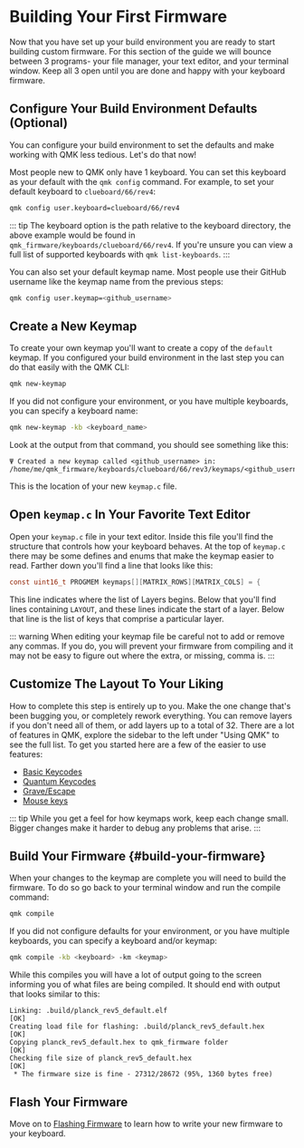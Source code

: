 # Building Your First Firmware

Now that you have set up your build environment you are ready to start building custom firmware. For this section of the guide we will bounce between 3 programs- your file manager, your text editor, and your terminal window. Keep all 3 open until you are done and happy with your keyboard firmware.

## Configure Your Build Environment Defaults (Optional)

You can configure your build environment to set the defaults and make working with QMK less tedious. Let's do that now!

Most people new to QMK only have 1 keyboard. You can set this keyboard as your default with the `qmk config` command. For example, to set your default keyboard to `clueboard/66/rev4`:

```sh
qmk config user.keyboard=clueboard/66/rev4
```

::: tip
The keyboard option is the path relative to the keyboard directory, the above example would be found in `qmk_firmware/keyboards/clueboard/66/rev4`. If you're unsure you can view a full list of supported keyboards with `qmk list-keyboards`.
:::

You can also set your default keymap name. Most people use their GitHub username like the keymap name from the previous steps:

```sh
qmk config user.keymap=<github_username>
```

## Create a New Keymap

To create your own keymap you'll want to create a copy of the `default` keymap. If you configured your build environment in the last step you can do that easily with the QMK CLI:

```sh
qmk new-keymap
```

If you did not configure your environment, or you have multiple keyboards, you can specify a keyboard name:

```sh
qmk new-keymap -kb <keyboard_name>
```

Look at the output from that command, you should see something like this:

```
Ψ Created a new keymap called <github_username> in: /home/me/qmk_firmware/keyboards/clueboard/66/rev3/keymaps/<github_username>.
```

This is the location of your new `keymap.c` file.

## Open `keymap.c` In Your Favorite Text Editor

Open your `keymap.c` file in your text editor. Inside this file you'll find the structure that controls how your keyboard behaves. At the top of `keymap.c` there may be some defines and enums that make the keymap easier to read. Farther down you'll find a line that looks like this:

```c
const uint16_t PROGMEM keymaps[][MATRIX_ROWS][MATRIX_COLS] = {
```

This line indicates where the list of Layers begins. Below that you'll find lines containing `LAYOUT`, and these lines indicate the start of a layer. Below that line is the list of keys that comprise a particular layer.

::: warning
When editing your keymap file be careful not to add or remove any commas. If you do, you will prevent your firmware from compiling and it may not be easy to figure out where the extra, or missing, comma is.
:::

## Customize The Layout To Your Liking

How to complete this step is entirely up to you. Make the one change that's been bugging you, or completely rework everything. You can remove layers if you don't need all of them, or add layers up to a total of 32. There are a lot of features in QMK, explore the sidebar to the left under "Using QMK" to see the full list. To get you started here are a few of the easier to use features:

* [Basic Keycodes](keycodes_basic)
* [Quantum Keycodes](quantum_keycodes)
* [Grave/Escape](feature_grave_esc)
* [Mouse keys](feature_mouse_keys)

::: tip
While you get a feel for how keymaps work, keep each change small. Bigger changes make it harder to debug any problems that arise.
:::

## Build Your Firmware {#build-your-firmware}

When your changes to the keymap are complete you will need to build the firmware. To do so go back to your terminal window and run the compile command:

```sh
qmk compile
```

If you did not configure defaults for your environment, or you have multiple keyboards, you can specify a keyboard and/or keymap:

```sh
qmk compile -kb <keyboard> -km <keymap>
```

While this compiles you will have a lot of output going to the screen informing you of what files are being compiled. It should end with output that looks similar to this:

```
Linking: .build/planck_rev5_default.elf                                                             [OK]
Creating load file for flashing: .build/planck_rev5_default.hex                                     [OK]
Copying planck_rev5_default.hex to qmk_firmware folder                                              [OK]
Checking file size of planck_rev5_default.hex                                                       [OK]
 * The firmware size is fine - 27312/28672 (95%, 1360 bytes free)
```

## Flash Your Firmware

Move on to [Flashing Firmware](newbs_flashing) to learn how to write your new firmware to your keyboard.
